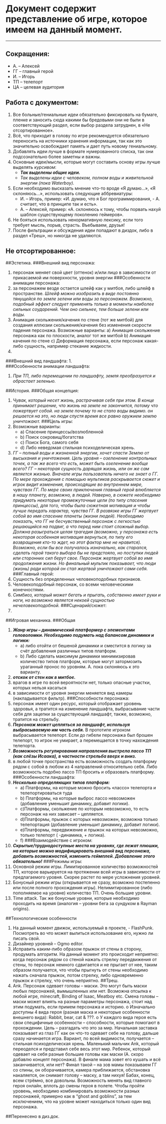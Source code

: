 # Документ содержит представление об игре, которое имеем на данный момент.
***
## Сокращения:
- А. – Алексей
- ГГ – главный герой
- И. – Игорь
- ТП – телепорт
- ЦА – целевая аудитория

## Работа с документом:
1.	Все больные/гениальные идеи обязательно фиксировать на  бумаге, пленке и заносить сюда какими бы бредовыми они не были в соответствующий раздел, если выбор раздела затруднен, в «Не отсортированное».
2.	Всё, что приходит в голову по игре рекомендуется обязательно переносить на источники хранения информации, так как это значительно освобождает память и дает путь новому гениальному.
3.	Добавлять идеи лучше в формате нумерованного списка, так они подсознательно более заметны и важны.
4.	Основные идеи/мысли, которые могут составить основу игры лучше выделять *курсивом*:
	- ***Так выделены общие идеи.***
	- *Так выделены идеи с человеком, полном воды и живительной энергии (пока Waterboy).*
5.	Если необходимо высказать мнение что-то вроде «Я думаю…», «Я склоняюсь…», использовать следующие аббревиатуры:
	- И. – Игорь, пример: «И. думаю, что я Бог программирования, - А. считает, что в принципе так и есть».
	- А. – Алексей, пример: «А. склоняюсь к тому, чтобы порвать нахуй шаблон существующему поколению геймеров».
6.	Не бояться использовать ненормативную лексику, если того требует мысль, порыв, страсть. Въебываем, друзья!
7.	После фильтрации и обсуждения идеи попадают в диздок, либо в раздел «Треш», но никогда не удаляются.

## Не отсортированное:

##Эстетика.
###Внешний вид персонажа:
1.	персонаж меняет свой цвет (оттенок) и/или лицо в зависимости от прикасаемой им поверхности, уровня энергии
###Особенности анимации персонажа:
1.	за персонажем везде остается шлейф как у митбоя, либо шлейф в пространстве. *Шлейф можно изобразить в виде постоянно тянущейся по земле зелени или воды за персонажем. Возможно, подобный эффект следует применять только в моменты наиболее сильных соударений. Чем оно сильнее, тем больше зелени или воды.*
2.	Анимация скольжения/качения по стене (тот же митбой) для создания иллюзии скольжения/качения без изменения скорости падения персонажа. Возможные варианты:
a)	Анимация скольжение персонажа как по плоскости, аналог тот же митбой
b)	Анимация качения по стене
c)	Деформация персонажа, если персонаж какая-либо сущность, например стекание жидкости.
3.	
###Внешний вид ландшафта:
1.	
###Особенности анимации ландшафта:
1.	*При ТП, либо перемещении по ландшафту, земля преобразуется и обрастает зеленью.*

##История.
###Общая концепция:
1.	*Чувак, который несет жизнь, растрачивая себя при этом. В конце принимает решение, что жизнь на земле не закончится, потому что пожертвует собой. на земле почему то не стало воды видимо. он решается на это, но люди спустя время все равно оружием землю уничтожают.*
###Цель игры:
1.	Возможные варианты:
	- a)	Спасение принцессы/возлюбленной
	- b)	Поиск сокровищ/богатства
	- c)	Поиск Бога, самого себя
	- d)	Либо неведомая стильная психоделическая хрень.
2.	*ГГ – полный воды и жизненной энергии, хочет спасти Землю от высыхания и уничтожения. Цель уровня – озеленение контрольных точек, а так же всего что есть, может быть озеленение вообще всего?
ГГ – некоторая сущность дарящая жизнь, или он же сам является жизнью.
Вначале игры пользователь ничего не знает о ГГ. По мере прохождения с помощью мультиков раскрывается сюжет и игрок видит изменения, происходящие во внутреннем мире, чувствах ГГ. По мере своих приключения главный герой влюбляется в нашу планету, возможно, в людей. Наверно, в сюжете необходимо придумать некоторые промежуточные цели (по типу спасения принцессы), для того, чтобы была сюжетная мотивация и чтобы лучше передать характер, чувства ГГ.
В развязке игры ГГ жертвует собой во имя спасение планеты (жизни людей). Необходимо показать, что ГГ не бесчувственный персонаж с легкостью решающийся на подвиг, а что перед ним стоит сложный выбор. Должна разыграться целая трагедия (возможно, у персонажа есть некоторая особенная мотивация вернуться, по типу его возвращения кто-то ждет, но этот фактор мне не нравится). Возможно, если бы все получалось изначально, как старался, сделать герой такого выбора бы не предстояло, но поступки людей или сторонних сил берут свое. Персонаж жертвует собой во имя продолжения жизни. Но финальный мультик показывает, что люди (жизнь) ради которой он стал жертвой уничтожают сами себя.*
###Главный герой:
1.	Сущность без определенных человекоподобных признаков.
2.	Человекоподобный персонаж, со всеми человеческими конечностями. 
3.	*Симбиоз, который может бегать и прыгать, собственно имеет руки и ноги, но возможно является некоей сущностью нечеловекоподобной.*
###Сценарий/сюжет:
1.

##Игровая механика.
###Общая
1.	***Жанр игры – динамический платформер с элементами головоломки. Необходимо подумать над балансом динамики и логики:***
	- a)	либо отойти от бешеной динамики и сместится в логику за счёт добавления различных типов платформ.
	- b)	Либо сделать максимум динамики минимизировав количество типов платформ, которые могут затормозить ураганный пронос по уровням. А. пока склоняюсь к это варианту. 
2.	***отскок от стен как в митбое.***
3.	врагов в игре по всей вероятности нет, только опасные участки, которых нельзя касаться
4.	в зависимости от уровня энергии меняется вид камеры (накладывается фильтр).
###Способности персонажа:
1.	персонаж имеет один ресурс, который отображает уровень здоровья, а тратится на изменение ландшафта, выбрасывание части себя для зацепки за существующий ландшафт, также, возможно, тратится на стрельбу.
2.	***Персонаж может цепляться за ландшафт, используя выбрасываемую им часть себя.*** В прототипе игроком выбрасывается телепорт. Если до гибели персонажа был брошен телепорт, то игрок не умирает, а перемещается в точку нахождения телепорта.
3.	***Возможность  регулирования направления выстрела лассо ТП (как слёзы Исаака), в частности стрельба вверх и вниз.***
4.	в любой точке пространства есть возможность создать платформу рядом с собой в любом из 4 направлений относительно себя. Либо возможность подобно лассо ТП бросить и образовать платформу.
###Особенности ландшафта:
1.	***Несколько определяющих типов платформ:***
	- a)	Платформы, на которые можно бросить «лассо» телепорта и телепортироваться туда
	- b)	Платформы, на которые выброс лассо невозможен (добавление уменьшит динамику, добавит логики).
	- c)Платформы, скольжение по которым невозможно, то есть персонаж на них зависает – цепляется.
	- d)Платформы, прыжок с которых невозможен, возможна только телепортация (добавление уменьшит динамику, добавит логики).
	- e)Платформы, передвижение и прыжок на которых невозможно, только телепорт (     -динамика, + логика).
	- f)
###Взаимодействие с игроком:
1.	***Скрытые/труднодоступные места на уровнях, где лежат плюшки, на которые можно модифицировать внешний вид персонажа, добавить возможностей, изменить геймплей. Добавление этого обязательно!***
###Режимы игры:
1.	Основной режим игры.  Лимитированное количество возможностей ТП, которое варьируется на протяжении всей игры в зависимости от предлагаемого уровня. Скорее растет  по мере усложнения уровней.
2.	Бонусный режим игры (открывается не сразу, возможно постепенно или после полного прохождения игры). Нелимитированное (либо пополняемое на уровне) количество ТП. Очень большие уровни.
3.	Time attack. Так же бонусные уровни, которые необходимо проходить на время (аналогия – уровни бега за сундуком в Rayman origins).

##Технологические особенности
1.	На данный момент движок, используемый в проекте, - FlashPunk. Посмотреть во что может вылиться использование его,  нужно ли писать свой. 
2.	Дизайнер уровней – Ogmo editor. 
3.	Исправить каким-либо образом прыжок от стены в сторону, продумать алгоритм. На данный момент это происходит неприятно: когда персонаж рядом со стеной нажать стрелку передвижения от стены, то персонаж немного сдвигается и не прыгает от нее, таким образом получается, что чтобы прыгнуть от стены необходимо нажать сначала прыжок, потом стрелку, либо одновременно прыжок и стрелку, что очень неприятно.
##Треш.
1.	Ank. Персонаж одевает головы – маски. Это могут быть маски любых персонажей, вымышленных или нет. Возможна отсылка к любой игре, minecraft, Binding of Isaac, Meatboy etc. Смена головы – маски может влиять  на разные параметры персонажа, стоит над этим подумать, если примем персонажа и историю.
o	Изначально доступны 4 вида героя (разная маска и  некоторые особенности внешнего вида): Rabbit, bear, cat & ???.
o	У каждого вида героя есть свои специфичные особенности – способности, которые помогают в прохождении. 
Цель – разгадать что это за мир. Начальная заставка показывает из глаз ГГ как он что-то одевает себе на голову, дальше сразу начинается игра. Вариант, по всей видимости, получается – стильная психоделическая хрень. Маленький мальчик Ank, который переоделся и представил себе весь этот мир. Ребенок, который одевает на себя разные большие головы как маски (А. скоро добавлю концепт персонажа). В финале мама зовет его кушать и всё заканчивается, или нет? Финал такой – на зов мамы показываем ГГ со спины, он оборачивается, камера приближается, обстановка накаляется, он снимает голову – маску, а там нихуя! Бабах, конец, всем стрёмно, все довольны. Возможность менять вид главного героя онлайн, вплоть до смены героя в полете. Чтобы пройти уровень, необходимо комбинировать возможности разных персонажей, примерно как в “ghost and goblins”, за тем исключением, что на уровне может находиться только один вид персонажа. 

##Перенесено в диз.док.

